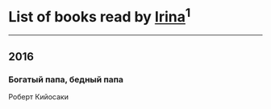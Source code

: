 # List of books read by [Irina](http://vk.com/id356696223)<sup>1</sup>
---

## 2016

### Богатый папа, бедный папа
Роберт Кийосаки



